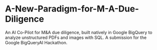 # A-New-Paradigm-for-M-A-Due-Diligence
An AI Co-Pilot for M&amp;A due diligence, built natively in Google BigQuery to analyze unstructured PDFs and images with SQL. A submission for the Google BigQueryAI Hackathon.
